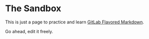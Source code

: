 # The Sandbox


This is just a page to practice and learn [GitLab Flavored Markdown](https://docs.gitlab.com/ee/user/markdown.html). 


Go ahead, edit it freely.


